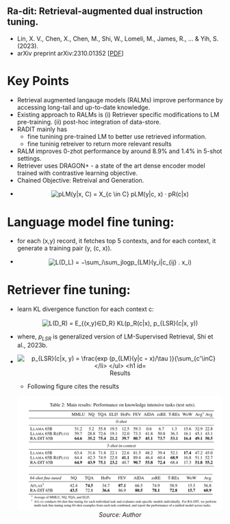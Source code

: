 ## Ra-dit: Retrieval-augmented dual instruction tuning.
* Lin, X. V., Chen, X., Chen, M., Shi, W., Lomeli, M., James, R., ... & Yih, S. (2023). 
* arXiv preprint arXiv:2310.01352 [[PDF](https://arxiv.org/pdf/2310.01352)]

# Key Points
* Retrieval augmented langauge models (RALMs) improve performance by accessing long-tail and up-to-date knowledge. 
* Existing approach to RALMs is (i) Retriever specific modifications to LM pre-training. (ii) post-hoc integration of data-store.
* RADIT mainly has
    * fine tunining pre-trained LM to better use retrieved information. 
    * fine tuninig retreiver to return more relevant results
* RALM improves 0-zhot performance by around 8.9% and 1.4% in 5-shot settings.
* Retriever uses DRAGON+ - a state of the art dense encoder model trained with contrastive learning objective. 
* Chained Objective: Retreival and Generation.
* <p align="center"><img align="center" src="https://i.upmath.me/svg/pLM(y%7Cx%2C%20C)%20%3D%20X_%7Bc%20%5Cin%20C%7D%20pLM(y%7Cc%2C%20x)%20%C2%B7%20pR(c%7Cx)" alt="pLM(y|x, C) = X_{c \in C} pLM(y|c, x) · pR(c|x)" /></p>
# Language model fine tuning: 
* for each (x,y) record, it fetches top 5 contexts, and for each context, it generate a training pair (y, (c, x)). 
* <p align="center"><img align="center" src="https://i.upmath.me/svg/L(D_L)%20%3D%20%E2%88%92%5Csum_i%5Csum_jlogp_%7BLM%7D(y_i%7Cc_%7Bij%7D%20.%20x_i)" alt="L(D_L) = −\sum_i\sum_jlogp_{LM}(y_i|c_{ij} . x_i)" /></p>
# Retriever fine tuning:
* learn KL divergence function for each context c:  <p align="center"><img align="center" src="https://i.upmath.me/svg/L(D_R)%20%3D%20E_%7B(x%2Cy)%E2%88%88D_R%7D%20KL(p_R(c%7Cx)%2C%20p_%7BLSR%7D(c%7Cx%2C%20y))" alt="L(D_R) = E_{(x,y)∈D_R} KL(p_R(c|x), p_{LSR}(c|x, y))" /></p>
* where, $p_{LSR}$ is generalized version of LM-Supervised Retrieval, Shi et al., 2023b.
* <p align="center"><img align="center" src="https://i.upmath.me/svg/p_%7BLSR%7D(c%7Cx%2C%20y)%20%3D%20%5Cfrac%7Bexp%20(p_%7BLM%7D(y%7Cc%20%E2%97%A6%20x)%2F%5Ctau%20)%7D%7B%5Csum_%7Bc'%5CinC%7D%0Aexp%20(p_%7BLM%7D(y%7Cc%E2%80%B2%20%E2%97%A6%20x)%2F%5Ctau%20)%7D" alt="p_{LSR}(c|x, y) = \frac{exp (p_{LM}(y|c ◦ x)/\tau )}{\sum_{c'\inC}
# Results
* Following figure cites the results
<p align="center">
<img width=600 src="images/RADIT_results.png">
<em>Source: Author</em>
</p>
 




